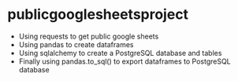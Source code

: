 # publicgooglesheetsproject
* Using requests to get public google sheets
* Using pandas to create dataframes
* Using sqlalchemy to create a PostgreSQL database and tables
* Finally using pandas.to_sql() to export dataframes to PostgreSQL database
